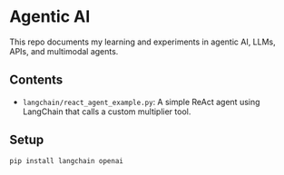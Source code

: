 # Agentic AI

This repo documents my learning and experiments in agentic AI, LLMs, APIs, and multimodal agents.

## Contents

- `langchain/react_agent_example.py`: A simple ReAct agent using LangChain that calls a custom multiplier tool.

## Setup

```bash
pip install langchain openai
